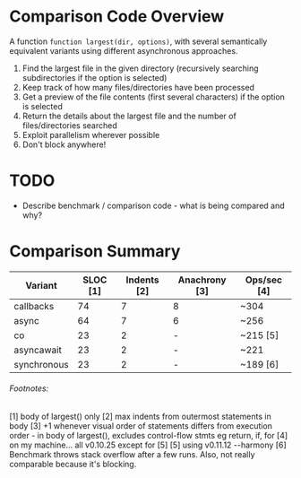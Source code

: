 
# Comparison Code Overview
A function `function largest(dir, options)`, with several semantically equivalent variants using different asynchronous approaches.

1. Find the largest file in the given directory (recursively searching subdirectories if the option is selected)
2. Keep track of how many files/directories have been processed
3. Get a preview of the file contents (first several characters) if the option is selected
4. Return the details about the largest file and the number of files/directories searched
5. Exploit parallelism wherever possible
6. Don't block anywhere!






# TODO
- Describe benchmark / comparison code - what is being compared and why?



# Comparison Summary

| Variant       | SLOC [1] | Indents [2] | Anachrony [3] | Ops/sec [4] |
| ------------- | -------- | ----------- | ------------- | ----------- |
| callbacks     |       74 |           7 |             8 |    ~304     |
| async         |       64 |           7 |             6 |    ~256     |
| co            |       23 |           2 |             - |    ~215 [5] |
| asyncawait    |       23 |           2 |             - |    ~221     |
| synchronous   |       23 |           2 |             - |    ~189 [6] |

###### Footnotes:
[1] body of largest() only
[2] max indents from outermost statements in body
[3] +1 whenever visual order of statements differs from execution order - in body of largest(), excludes control-flow stmts eg return, if, for
[4] on my machine... all v0.10.25 except for [5]
[5] using v0.11.12 --harmony
[6] Benchmark throws stack overflow after a few runs. Also, not really comparable because it's blocking.
